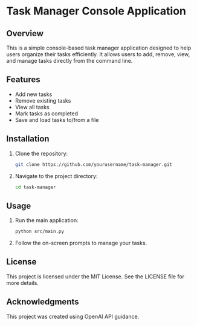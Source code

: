 # Task Manager Console Application

## Overview
This is a simple console-based task manager application designed to help users organize their tasks efficiently. It allows users to add, remove, view, and manage tasks directly from the command line.

## Features
- Add new tasks
- Remove existing tasks
- View all tasks
- Mark tasks as completed
- Save and load tasks to/from a file

## Installation
1. Clone the repository:
   ```bash
   git clone https://github.com/yourusername/task-manager.git
   ```
2. Navigate to the project directory:
   ```bash
   cd task-manager
   ```

## Usage
1. Run the main application:
   ```bash
   python src/main.py
   ```
2. Follow the on-screen prompts to manage your tasks.

## License
This project is licensed under the MIT License. See the LICENSE file for more details.

## Acknowledgments
This project was created using OpenAI API guidance.